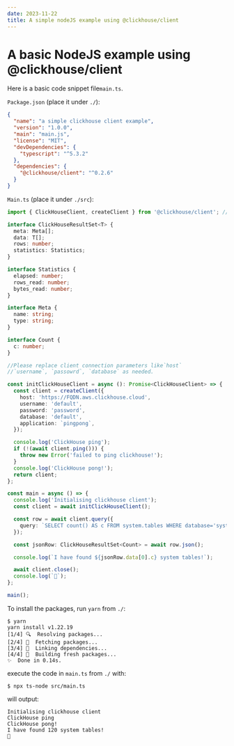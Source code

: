 ```yaml
---
date: 2023-11-22
title: A simple nodeJS example using @clickhouse/client
---
```


#  A basic NodeJS example using @clickhouse/client

Here is a basic code snippet file`main.ts`. 

`Package.json` (place it under `./`):

```json
{
  "name": "a simple clickhouse client example",
  "version": "1.0.0",
  "main": "main.js",
  "license": "MIT",
  "devDependencies": {
    "typescript": "^5.3.2"
  },
  "dependencies": {
    "@clickhouse/client": "^0.2.6"
  }
}
```

`Main.ts` (place it under `./src`):

```ts
import { ClickHouseClient, createClient } from '@clickhouse/client'; // or '@clickhouse/client-web'

interface ClickHouseResultSet<T> {
  meta: Meta[];
  data: T[];
  rows: number;
  statistics: Statistics;
}

interface Statistics {
  elapsed: number;
  rows_read: number;
  bytes_read: number;
}

interface Meta {
  name: string;
  type: string;
}

interface Count {
  c: number;
}

//Please replace client connection parameters like`host`
//`username`, `passowrd`, `database` as needed.

const initClickHouseClient = async (): Promise<ClickHouseClient> => {
  const client = createClient({
    host: 'https://FQDN.aws.clickhouse.cloud',
    username: 'default',
    password: 'password',
    database: 'default',
    application: `pingpong`,
  });

  console.log('ClickHouse ping');
  if (!(await client.ping())) {
    throw new Error('failed to ping clickhouse!');
  }
  console.log('ClickHouse pong!');
  return client;
};

const main = async () => {
  console.log('Initialising clickhouse client');
  const client = await initClickHouseClient();

  const row = await client.query({
    query: `SELECT count() AS c FROM system.tables WHERE database='system'`,
  });

  const jsonRow: ClickHouseResultSet<Count> = await row.json();

  console.log(`I have found ${jsonRow.data[0].c} system tables!`);

  await client.close();
  console.log(`👋`);
};

main();
```

To install the packages, run `yarn` from `./`:

```
$ yarn
yarn install v1.22.19
[1/4] 🔍  Resolving packages...
[2/4] 🚚  Fetching packages...
[3/4] 🔗  Linking dependencies...
[4/4] 🔨  Building fresh packages...
✨  Done in 0.14s.
```


execute the code in `main.ts` from `./` with:
```
$ npx ts-node src/main.ts
```

will output:
```
Initialising clickhouse client
ClickHouse ping
ClickHouse pong!
I have found 120 system tables!
👋
```

